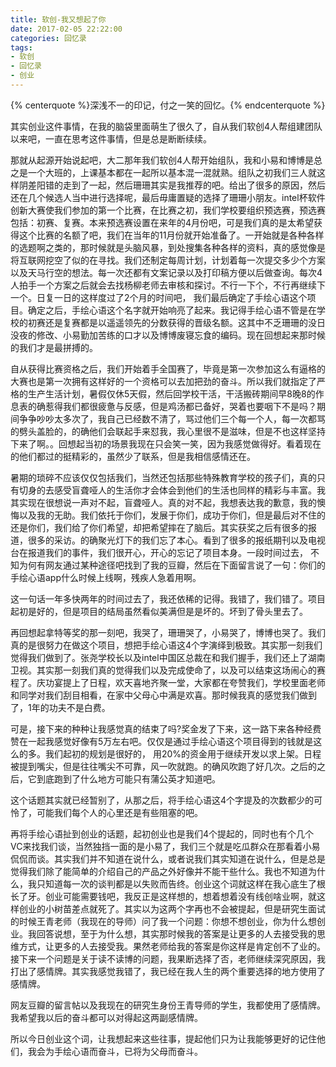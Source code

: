 ```yaml
---
title: 软创-我又想起了你
date: 2017-02-05 22:22:00
categories: 回忆录
tags:
- 软创
- 回忆录
- 创业
---
```


{% centerquote %}深浅不一的印记，付之一笑的回忆。{% endcenterquote %}

<!--more-->

其实创业这件事情，在我的脑袋里面萌生了很久了，自从我们软创4人帮组建团队以来吧，一直在思考这件事情，但是总是断断续续。

那就从起源开始说起吧，大二那年我们软创4人帮开始组队，我和小易和博博是总之是一个大班的，上课基本都在一起所以基本混一混就熟。组队之初我们三人就这样阴差阳错的走到了一起，然后珊珊其实是我推荐的吧。给出了很多的原因，然后还在几个候选人当中进行选择呢，最后毋庸置疑的选择了珊珊小朋友。intel杯软件创新大赛使我们参加的第一个比赛，在比赛之初，我们学校要组织预选赛，预选赛包括：初赛、复赛。本来预选赛设置在来年的4月份吧，可是我们真的是太希望获得这个比赛的名额了吧，我们在当年的11月份就开始准备了。一开始就是各种各样的选题啊之类的，那时候就是头脑风暴，到处搜集各种各样的资料，真的感觉像是将互联网挖空了似的在寻找。我们还制定每周计划，计划着每一次提交多少个方案以及天马行空的想法。每一次还都有文案记录以及打印稿方便以后做查询。每次4人拍手一个方案之后就会去找杨柳老师去审核和探讨。不行一下个，不行再继续下一个。日复一日的这样度过了2个月的时间吧， 我们最后确定了手绘心语这个项目。确定之后，手绘心语这个名字就开始响亮了起来。我记得手绘心语不管是在学校的初赛还是复赛都是以遥遥领先的分数获得的晋级名额。这其中不乏珊珊的没日没夜的修改、小易勤加苦练的口才以及博博废寝忘食的编码。现在回想起来那时候的我们才是最拼搏的。

自从获得比赛资格之后，我们开始着手全国赛了，毕竟是第一次参加这么有逼格的大赛也是第一次拥有这样好的一个资格可以去加把劲的奋斗。所以我们就指定了严格的生产生活计划，暑假仅休5天假，然后回学校干活，干活搬砖期间早8晚8的作息表的确惹得我们都很疲惫与反感，但是鸡汤都已备好，哭着也要咽下不是吗？期间争争吵吵太多次了，我自己已经数不清了，骂过他们三个每一个人，每一次都骂的劈头盖脸的，的确他们会联起手来怼我，我心里很不是滋味，但是不也这样坚持下来了啊。。回想起当初的场景我现在只会笑一笑，因为我感觉做得好。看着现在的他们都过的挺精彩的，虽然少了联系，但是我相信感情还在。

暑期的琐碎不应该仅仅包括我们，当然还包括那些特殊教育学校的孩子们，真的只有切身的去感受盲聋哑人的生活你才会体会到他们的生活也同样的精彩与丰富。我其实现在很想说一声对不起，盲聋哑人。真的对不起，我想表达我的歉意，我的懊悔以及我的无助。我们依托于你们，发展于你们，成功于你们，但是最后对不住的还是你们，我们给了你们希望，却把希望摔在了脑后。其实获奖之后有很多的报道，很多的采访。的确聚光灯下的我们忘了本心。看到了很多的报纸期刊以及电视台在报道我们的事件，我们很开心，开心的忘记了项目本身。一段时间过去， 不知为何有网友通过某种途径吧找到了我的豆瓣，然后在下面留言说了一句：你们的手绘心语app什么时候上线啊，残疾人急着用啊。

这一句话一年多快两年的时间过去了，我还依稀的记得。我错了，我们错了。项目起初是好的，但是项目的结局虽然看似美满但是是坏的。坏到了骨头里去了。

再回想起拿特等奖的那一刻吧，我哭了，珊珊哭了，小易哭了，博博也哭了。我们真的是很努力在做这个项目，想把手绘心语这4个字演绎到极致。其实那一刻我们觉得我们做到了。张尧学校长以及intel中国区总裁在和我们握手，我们还上了湖南卫视。其实那一刻我们真的觉得我们以及完成使命了，以及可以结束这场闹心的赛程了。庆功宴提上了日程，欢天喜地齐聚一堂，大家都在夸赞我们，学校里面老师和同学对我们刮目相看，在家中父母心中满是欢喜。那时候我真的感觉我们做到了，1年的功夫不是白费。

可是，接下来的种种让我感觉真的结束了吗?奖金发了下来，这一路下来各种经费赞在一起我感觉好像有5万左右吧。仅仅是通过手绘心语这个项目得到的钱就是这么的多。我们起初的规划是很好的， 用20%的资金用于继续开发以求上架。日程被提到嘴尖，但是往往嘴尖不可靠，风一吹就跑。的确风吹跑了好几次。之后的之后，它到底跑到了什么地方可能只有蒲公英才知道吧。

这个话题其实就已经暂别了，从那之后，将手绘心语这4个字提及的次数都少的可怜了，可能我们每个人的心里还是有些阻塞的吧。

再将手绘心语扯到创业的话题，起初创业也是我们4个提起的，同时也有个几个VC来找我们谈，当然独挡一面的是小易了，我们三个就是吃瓜群众在那看着小易侃侃而谈。其实我们并不知道在说什么，或者说我们其实知道在说什么，但是总是觉得我们除了能简单的介绍自己的产品之外好像并不能干些什么。我也不知道为什么，我只知道每一次的谈判都是以失败而告终。创业这个词就这样在我心底生了根长了牙。创业可能需要钱吧，我反正是这样想的，想着想着没有线创啥业啊，就这样创业的小树苗差点就死了。其实以为这两个字再也不会被提起，但是研究生面试的时候王青老师（我现在的导师）问了我一个问题：你想不想创业，你为什么想创业。我回答说想，至于为什么想，其实那时候我的答案是让更多的人去接受我的思维方式，让更多的人去接受我。果然老师给我的答案是你这样是肯定创不了业的。接下来一个问题是关于读不读博的问题，我果断选择了否，老师继续深究原因，我打出了感情牌。其实我感觉我错了，我已经在我人生的两个重要选择的地方使用了感情牌。

网友豆瓣的留言帖以及我现在的研究生身份王青导师的学生，我都使用了感情牌。我希望我以后的奋斗都可以对得起这两副感情牌。

所以今日创业这个词，让我想起来这些往事，提起他们只为让我能够更好的记住他们，我会为手绘心语而奋斗，已将为父母而奋斗。

<script>

```
if("手绘心语"==prompt("请输入密码"))
{
    alert("欢迎你们");
}
else
{
    alert("不知道密码就不要进来了嘛/(ㄒoㄒ)/~~");
    location="http://www.steven7.top/"; 
}
```

</script>



